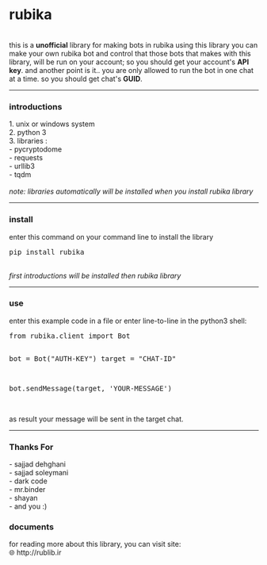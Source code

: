 <h1>rubika</h1>
<br/>
this is a <b>unofficial</b> library for making bots in rubika
using this library you can make your own rubika bot and control that
those bots that makes with this library, will be run on your account;
so you should get your account's <b>API key</b>.
and another point is it.. you are only allowed to run the bot in one chat at a time.
so you should get chat's <b>GUID</b>.
<hr/>
<h3>introductions</h3>
1. unix or windows system<br/>
2. python 3<br/>
3. libraries :<br/>
- pycryptodome<br/>
- requests<br/>
- urllib3<br/>
- tqdm<br/>
<br/>
<i>note: libraries automatically will be installed when you install rubika library</i>
<hr/>
<h3>install</h3>
enter this command on your command line to install the library
<pre lang="bash">pip install rubika</pre>
<br/>
<i>first introductions will be installed then rubika library</i>
<hr/>
<h3>use</h3>
enter this example code in a file or enter line-to-line in the python3 shell:
<pre lang="py3">
from rubika.client import Bot

bot = Bot("AUTH-KEY")
target = "CHAT-ID"

bot.sendMessage(target, 'YOUR-MESSAGE')
</pre>
<br/>
as result your message will be sent in the target chat.
<hr/>
<h3>Thanks For</h3>
- sajjad dehghani<br/>
- sajjad soleymani<br/>
- dark code<br/>
- mr.binder<br/>
- shayan<br/>
- and you :)<br/>
<h3>documents</h3>
for reading more about this library, you can visit site:<br/>
🌐 http://rublib.ir
